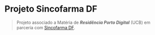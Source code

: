 # Projeto Sincofarma DF

> Projeto associado a Matéria de ***Residência Porto Digital*** (UCB) em parceria com [Sincofarma DF](https://sincofarmadf.org/institucional/).
